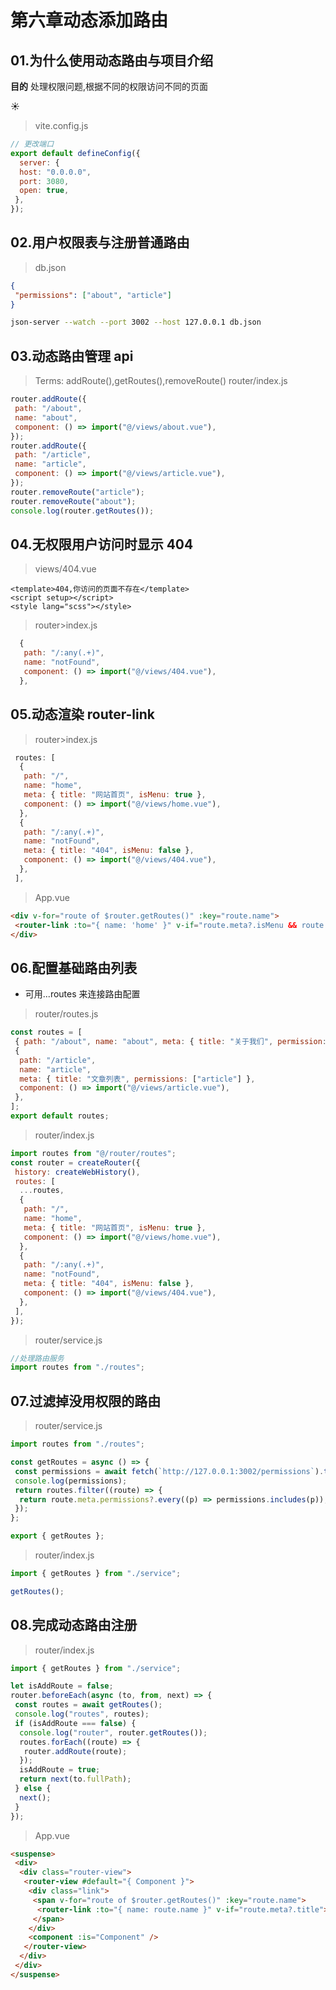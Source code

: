 # 第六章动态添加路由

## 01.为什么使用动态路由与项目介绍

**目的** 处理权限问题,根据不同的权限访问不同的页面

:sunny:

> vite.config.js

```javascript
// 更改端口
export default defineConfig({
  server: {
  host: "0.0.0.0",
  port: 3080,
  open: true,
 },
});
```

## 02.用户权限表与注册普通路由

> db.json

```json
{
 "permissions": ["about", "article"]
}
```

```bash
json-server --watch --port 3002 --host 127.0.0.1 db.json
```

## 03.动态路由管理 api

> Terms: addRoute(),getRoutes(),removeRoute()
> router/index.js

```javascript
router.addRoute({
 path: "/about",
 name: "about",
 component: () => import("@/views/about.vue"),
});
router.addRoute({
 path: "/article",
 name: "article",
 component: () => import("@/views/article.vue"),
});
router.removeRoute("article");
router.removeRoute("about");
console.log(router.getRoutes());
```

## 04.无权限用户访问时显示 404

> views/404.vue

```vue
<template>404,你访问的页面不存在</template>
<script setup></script>
<style lang="scss"></style>
```

> router>index.js

```javascript
  {
   path: "/:any(.+)",
   name: "notFound",
   component: () => import("@/views/404.vue"),
  },
```

## 05.动态渲染 router-link

> router>index.js

```javascript
 routes: [
  {
   path: "/",
   name: "home",
   meta: { title: "网站首页", isMenu: true },
   component: () => import("@/views/home.vue"),
  },
  {
   path: "/:any(.+)",
   name: "notFound",
   meta: { title: "404", isMenu: false },
   component: () => import("@/views/404.vue"),
  },
 ],
```

> App.vue

```html
<div v-for="route of $router.getRoutes()" :key="route.name">
 <router-link :to="{ name: 'home' }" v-if="route.meta?.isMenu && route.meta.title">{{ route.meta.title }}</router-link>
</div>
```

## 06.配置基础路由列表

- 可用...routes 来连接路由配置

> router/routes.js

```javascript
const routes = [
 { path: "/about", name: "about", meta: { title: "关于我们", permission: ["about"] }, component: () => import("@/views/about.vue") },
 {
  path: "/article",
  name: "article",
  meta: { title: "文章列表", permissions: ["article"] },
  component: () => import("@/views/article.vue"),
 },
];
export default routes;
```

> router/index.js

```javascript
import routes from "@/router/routes";
const router = createRouter({
 history: createWebHistory(),
 routes: [
  ...routes,
  {
   path: "/",
   name: "home",
   meta: { title: "网站首页", isMenu: true },
   component: () => import("@/views/home.vue"),
  },
  {
   path: "/:any(.+)",
   name: "notFound",
   meta: { title: "404", isMenu: false },
   component: () => import("@/views/404.vue"),
  },
 ],
});
```

> router/service.js

```javascript
//处理路由服务
import routes from "./routes";
```

## 07.过滤掉没用权限的路由

> router/service.js

```javascript
import routes from "./routes";

const getRoutes = async () => {
 const permissions = await fetch(`http://127.0.0.1:3002/permissions`).then((r) => r.json());
 console.log(permissions);
 return routes.filter((route) => {
  return route.meta.permissions?.every((p) => permissions.includes(p));
 });
};

export { getRoutes };
```

> router/index.js

```javascript
import { getRoutes } from "./service";

getRoutes();
```

## 08.完成动态路由注册

> router/index.js

```javascript
import { getRoutes } from "./service";

let isAddRoute = false;
router.beforeEach(async (to, from, next) => {
 const routes = await getRoutes();
 console.log("routes", routes);
 if (isAddRoute === false) {
  console.log("router", router.getRoutes());
  routes.forEach((route) => {
   router.addRoute(route);
  });
  isAddRoute = true;
  return next(to.fullPath);
 } else {
  next();
 }
});
```

> App.vue

```html
<suspense>
 <div>
  <div class="router-view">
   <router-view #default="{ Component }">
    <div class="link">
     <span v-for="route of $router.getRoutes()" :key="route.name">
      <router-link :to="{ name: route.name }" v-if="route.meta?.title">{{ route.meta.title }}</router-link>
     </span>
    </div>
    <component :is="Component" />
   </router-view>
  </div>
 </div>
</suspense>
```
